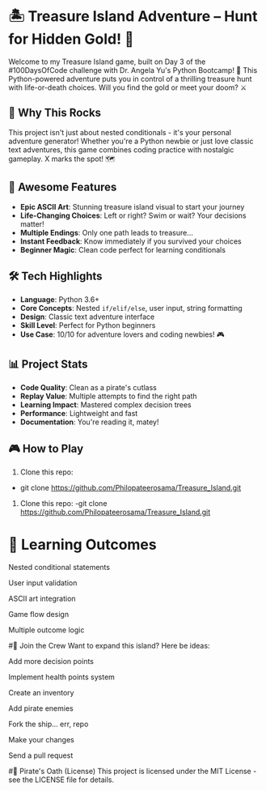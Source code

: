 # 🏝️ Treasure Island Adventure – Hunt for Hidden Gold! 🎉

Welcome to my Treasure Island game, built on Day 3 of the #100DaysOfCode challenge with Dr. Angela Yu's Python Bootcamp! 🐍 This Python-powered adventure puts you in control of a thrilling treasure hunt with life-or-death choices. Will you find the gold or meet your doom? ⚔️

## 🎤 Why This Rocks

This project isn't just about nested conditionals - it's your personal adventure generator! Whether you're a Python newbie or just love classic text adventures, this game combines coding practice with nostalgic gameplay. X marks the spot! 🗺️

## 🎉 Awesome Features
- **Epic ASCII Art**: Stunning treasure island visual to start your journey
- **Life-Changing Choices**: Left or right? Swim or wait? Your decisions matter!
- **Multiple Endings**: Only one path leads to treasure...
- **Instant Feedback**: Know immediately if you survived your choices
- **Beginner Magic**: Clean code perfect for learning conditionals

## 🛠️ Tech Highlights
- **Language**: Python 3.6+
- **Core Concepts**: Nested `if/elif/else`, user input, string formatting
- **Design**: Classic text adventure interface
- **Skill Level**: Perfect for Python beginners
- **Use Case**: 10/10 for adventure lovers and coding newbies! 🎮

## 📊 Project Stats
- **Code Quality**: Clean as a pirate's cutlass
- **Replay Value**: Multiple attempts to find the right path
- **Learning Impact**: Mastered complex decision trees
- **Performance**: Lightweight and fast
- **Documentation**: You're reading it, matey!

## 🎮 How to Play
1. Clone this repo:
- git clone https://github.com/Philopateerosama/Treasure_Island.git

1. Clone this repo:
-git clone https://github.com/Philopateerosama/Treasure_Island.git

# 🧠 Learning Outcomes
Nested conditional statements

User input validation

ASCII art integration

Game flow design

Multiple outcome logic

#🤝 Join the Crew
Want to expand this island? Here be ideas:

Add more decision points

Implement health points system

Create an inventory

Add pirate enemies

Fork the ship... err, repo

Make your changes

Send a pull request

#📜 Pirate's Oath (License)
This project is licensed under the MIT License - see the LICENSE file for details.

